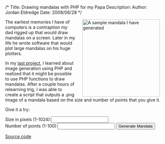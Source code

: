/*
Title: Drawing mandalas with PHP for my Papa
Description:
Author: Jordan Eldredge
Date: 2008/06/28
*/

<a href="http://blog.classicalcode.com/wp-content/uploads/2008/06/trig.png"><img class="alignright size-full wp-image-104" style="margin-left: 20px; margin-right: 5px; float: right;" title="Mandala" src="http://blog.classicalcode.com/wp-content/uploads/2008/06/trig.png" alt="A sample mandala I have generated" width="250" height="250" /></a>

The earliest memories I have of computers is a contraption my dad rigged up that would draw mandalas on a screen. Later in my life he wrote software that would plot large mandalas on his huge plotters.

In my <a href="http://blog.classicalcode.com/?p=100">last project</a>, I learned about image generation using PHP and realized that it might be possible to use PHP functions to draw mandalas. After a couple hours of relearning trig, I was able to create a script that outputs a .png image of a mandala based on the size and number of points that you give it.

Give it a try:

<form style="text-align: left;" action="http://jordaneldredge.com/projects/mandala/index.php" method="get" target="_blank"><label for="size">Size in pixels (1-1024):</label><input id="size" style="display: inline;" type="text" name="size" /><br /><label for="points">Number of points (1-100):</label><input id="points" style="display: inline;" type="text" name="points" />

<input type="submit" value="Generate Mandala" />

<a href="https://gist.github.com/4093015" target="_blank">Source code</a>